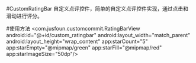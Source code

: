 #CustomRatingBar
自定义点评控件，简单的自定义点评控件实现，通过点击和滑动进行评分。

#使用方法
 <com.jusfoun.customcommit.RatingBarView
        android:id="@+id/custom_ratingbar"
        android:layout_width="match_parent"
        android:layout_height="wrap_content"
        app:starCount="5"
        app:starEmpty="@mipmap/green"
        app:starFill="@mipmap/red"
        app:starImageSize="50dp"/>




